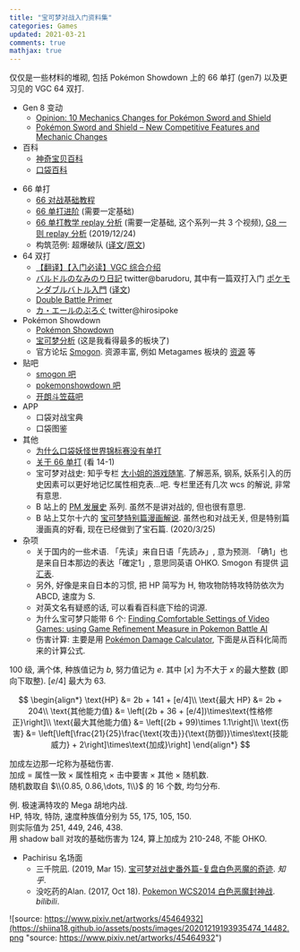 ```yaml
---
title: "宝可梦对战入门资料集"
categories: Games
updated: 2021-03-21
comments: true
mathjax: true
---
```


仅仅是一些材料的堆砌, 包括 Pokémon Showdown 上的 66 单打 (gen7) 以及更习见的 VGC 64 双打. 

- Gen 8 变动
    - [Opinion: 10 Mechanics Changes for Pokémon Sword and Shield](https://www.trainertower.com/opinion-10-mechanics-changes-for-pokemon-sword-and-shield/)
    - [Pokémon Sword and Shield – New Competitive Features and Mechanic Changes](https://www.trainertower.com/pokemon-sword-and-shield-new-competitive-features-and-mechanic-changes/)
- 百科
    - [神奇宝贝百科](https://wiki.52poke.com/wiki/%E4%B8%BB%E9%A1%B5)
    - [口袋百科](http://www.pokemon.name/wiki/%E9%A6%96%E9%A1%B5)
<!-- more -->
- 66 单打
    - [66 对战基础教程](https://yiqixie.com/d/home/fcABLqhwPAERgUsMg00zSXVNz)
    - [66 单打进阶](https://zhuanlan.zhihu.com/p/34888897) (需要一定基础)
    - [66 单打教学 replay 分析](https://www.bilibili.com/video/av20160557) (需要一定基础, 这个系列一共 3 个视频), [G8 一则 replay 分析](https://www.bilibili.com/video/av80472994) (2019/12/24)
    - 构筑范例: 超爆破队 ([译文](https://tieba.baidu.com/p/5492625848?red_tag=3467346667)/[原文](https://www.smogon.com/forums/threads/usum-psyspam-offense-peaked-1-by-btb-ayevon-2100-elo.3623157/))
- 64 双打
    - [【翻译】【入门必读】VGC 综合介绍](https://tieba.baidu.com/p/6025225272)
    - [バルドルのなみのり日記](http://barudoru.hatenablog.com/) twitter@barudoru, 其中有一篇双打入门 [ポケモンダブルバトル入門](https://barudoru.hatenablog.com/entry/2017/02/25/170142) ([译文](https://tieba.baidu.com/p/4989084112?red_tag=0546073896))
    - [Double Battle Primer](https://www.smogon.com/dp/articles/double_battles)
    - [カ・エールのぶろぐ](http://hiromoti.hatenablog.com/) twitter@hirosipoke
- Pokémon Showdown
    - [Pokémon Showdown](https://pokemonshowdown.com/)
    - [宝可梦分析](https://www.smogon.com/dex/ss/pokemon/) (这是我看得最多的板块了)
    - 官方论坛 [Smogon](https://www.smogon.com/forums/). 资源丰富, 例如 Metagames 板块的 [资源](https://www.smogon.com/forums/forums/overused.387/?prefix_id=181) 等
- 贴吧
    - [smogon 吧](https://tieba.baidu.com/f?kw=smogon&ie=utf-8&tp=0)
    - [pokemonshowdown 吧](https://tieba.baidu.com/f?kw=pokemonshowdown)
    - [开朗斗笠菇吧](https://tieba.baidu.com/f?kw=%E5%BC%80%E6%9C%97%E6%96%97%E7%AC%A0%E8%8F%87&ie=utf-8&tab=main)
- APP
    - 口袋对战宝典
    - 口袋图鉴
-  其他
    - [为什么口袋妖怪世界锦标赛没有单打](https://www.zhihu.com/question/24985569/answer/81853292?tdsourcetag=s_pcqq_aiomsg)
    - [关于 66 单打](https://www.zhihu.com/question/49561076/answer/117070939) (看 14-1)
    - 宝可梦对战史: 知乎专栏 [大小姐的游戏随笔](https://zhuanlan.zhihu.com/c_29687970). 了解恶系, 钢系, 妖系引入的历史因素可以更好地记忆属性相克表...吧. 专栏里还有几次 wcs 的解说, 非常有意思.
    - B 站上的 [PM 发展史](https://www.bilibili.com/video/av23225621) 系列. 虽然不是讲对战的, 但也很有意思.
    - B 站上艾尔十六的 [宝可梦特别篇漫画解说](https://www.bilibili.com/video/BV1tK4y1C7Sd). 虽然也和对战无关, 但是特别篇漫画真的好看, 现在已经做到了宝石篇. (2020/3/25)
- 杂项
    - 关于国内的一些术语. 「先读」来自日语「先読み」, 意为预测. 「确1」也是来自日本那边的表达「確定1」, 意思同英语 OHKO. Smogon 有提供 [词汇表](https://www.smogon.com/dp/articles/pokemon_dictionary).
    - 另外, 好像是来自日本的习惯, 把 HP 简写为 H, 物攻物防特攻特防依次为 ABCD, 速度为 S.
    - 对英文名有疑惑的话, 可以看看百科底下给的词源.
    - 为什么宝可梦只能带 6 个: [Finding Comfortable Settings of Video Games: using Game Refinement Measure in Pokemon Battle AI](https://www.researchgate.net/publication/309476022_Finding_Comfortable_Settings_of_Video_Games_using_Game_Refinement_Measure_in_Pokemon_Battle_AI)
    - 伤害计算: 主要是用 [Pokémon Damage Calculator](https://pokemonshowdown.com/damagecalc/), 下面是从百科化简而来的计算公式.

100 级, 满个体, 种族值记为 $b$, 努力值记为 $e$. 其中 $[x]$ 为不大于 $x$ 的最大整数 (即向下取整). $[e/4]$ 最大为 63.

$$
\begin{align*}
\text{HP} &= 2b + 141 + [e/4]\\
\text{最大 HP} &= 2b + 204\\
\text{其他能力值} &= \left[(2b + 36 + [e/4])\times\text{性格修正}\right]\\
\text{最大其他能力值} &= \left[(2b + 99)\times 1.1\right]\\
\text{伤害} &= \left[\left[\frac{21}{25}\frac{\text{攻击}}{\text{防御}}\times\text{技能威力} + 2\right]\times\text{加成}\right]
\end{align*}
$$

加成左边那一坨称为基础伤害.  
加成 = 属性一致 × 属性相克 × 击中要害 × 其他 × 随机数.  
随机数取自 $\\{0.85, 0.86,\dots, 1\\}$ 的 16 个数, 均匀分布.

例. 极速满特攻的 Mega 胡地内战.  
HP, 特攻, 特防, 速度种族值分别为 55, 175, 105, 150.  
则实际值为 251, 449, 246, 438.  
用 shadow ball 对攻的基础伤害为 124, 算上加成为 210-248, 不能 OHKO.

- Pachirisu 名场面
    - 三千院凪. (2019, Mar 15). [宝可梦对战史番外篇-复盘白色恶魔的奇迹](https://zhuanlan.zhihu.com/p/59312357). *知乎*.
    - 没吃药的Alan. (2017, Oct 18). [Pokemon WCS2014 白色恶魔封神战](https://www.bilibili.com/video/BV1Mx411M7pT). *bilibili*.
    
![source: https://www.pixiv.net/artworks/45464932](https://shiina18.github.io/assets/posts/images/20201219193935474_14482.png "source: https://www.pixiv.net/artworks/45464932")